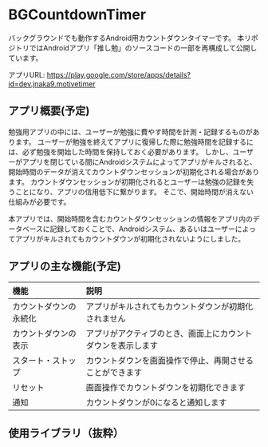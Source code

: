 # BGCountdownTimer
バックグラウンドでも動作するAndroid用カウントダウンタイマーです。
本リポジトリではAndroidアプリ「推し勉」のソースコードの一部を再構成して公開しています。

アプリURL: https://play.google.com/store/apps/details?id=dev.jnaka9.motivetimer

## アプリ概要(予定)
勉強用アプリの中には、ユーザーが勉強に費やす時間を計測・記録するものがあります。
ユーザーが勉強を終えてアプリに復帰した際に勉強時間を記録するには、必ず勉強を開始した時間を保持しておく必要があります。
しかし、ユーザーがアプリを閉じている間にAndroidシステムによってアプリがキルされると、開始時間のデータが消えてカウントダウンセッションが初期化される場合があります。
カウントダウンセッションが初期化されるとユーザーは勉強の記録を失うことになり、アプリの信用低下に繋がります。
そこで、開始時間が消えない仕組みが必要です。

本アプリでは、開始時間を含むカウントダウンセッションの情報をアプリ内のデータベースに記録しておくことで、Androidシステム、あるいはユーザーによってアプリがキルされてもカウントダウンが初期化されないようにしました。

## アプリの主な機能(予定)

| 機能 | 説明 |
| :--- | :--- |
| カウントダウンの永続化 | アプリがキルされてもカウントダウンが初期化されません |
| カウントダウンの表示 | アプリがアクティブのとき、画面上にカウントダウンを表示します |
| スタート・ストップ | カウントダウンを画面操作で停止、再開させることができます　|
| リセット | 画面操作でカウントダウンを初期化できます |
| 通知 | カウントダウンが0になると通知します |

## 使用ライブラリ（抜粋）
